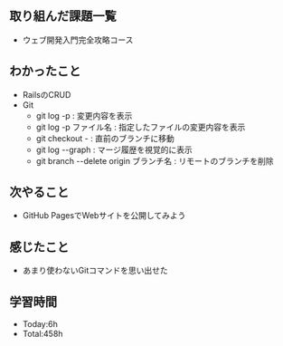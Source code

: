 ## 取り組んだ課題一覧
- ウェブ開発入門完全攻略コース
## わかったこと
- RailsのCRUD
- Git
  - git log -p : 変更内容を表示
  - git log -p ファイル名 : 指定したファイルの変更内容を表示
  - git checkout - : 直前のブランチに移動
  - git log --graph : マージ履歴を視覚的に表示
  - git branch --delete origin ブランチ名 : リモートのブランチを削除
## 次やること
- GitHub PagesでWebサイトを公開してみよう
## 感じたこと
- あまり使わないGitコマンドを思い出せた
## 学習時間
- Today:6h
- Total:458h
